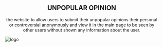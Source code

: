 <html>
   <body> 
      <h2 align="center">UNPOPULAR OPINION</h2>
      <p align="center">
          the website to allow users to submit their unpopular opinions their personal or controversial anonymously and view it in the main page to be seen by other users without shown any information about the user.
        
   
![logo](https://user-images.githubusercontent.com/66800608/151708674-e69dc556-ecd3-4f75-9230-97ae0c1d2c5e.png)
